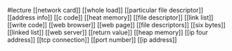 #lecture
[[network card]]
[[whole load]]
[[particular file descriptor]]
[[address info]]
[[c code]]
[[heat memory]]
[[file descriptor]]
[[link list]]
[[write code]]
[[web browser]]
[[web page]]
[[file descriptors]]
[[six bytes]]
[[linked list]]
[[web server]]
[[return value]]
[[heap memory]]
[[ip four address]]
[[tcp connection]]
[[port number]]
[[ip address]]
